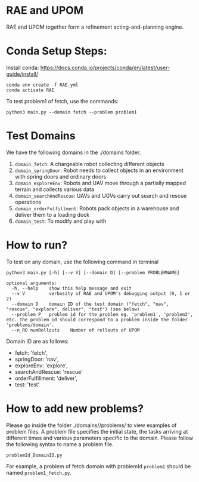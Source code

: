 # RAE and UPOM

RAE and UPOM together form a refinement acting-and-planning engine.

# Conda Setup Steps:

Install conda: https://docs.conda.io/projects/conda/en/latest/user-guide/install/

    conda env create -f RAE.yml
    conda activate RAE

To test problem1 of fetch, use the commands:

    python3 main.py --domain fetch --problem problem1

# Test Domains

We have the following domains in the ./domains folder.

1. `domain_fetch`: A chargeable robot collecting different objects
2. `domain_springDoor`: Robot needs to collect objects in an environment with spring doors and ordinary doors
3. `domain_exploreEnv`: Robots and UAV move through a partially mapped terrain and collects various data
4. `domain_searchAndRescue`: UAVs and UGVs carry out search and rescue operations
5. `domain_orderFulfillment`: Robots pack objects in a warehouse and deliver them to a loading dock
6. `domain_test`: To modify and play with

# How to run?

To test on any domain, use the following command in terminal

    python3 main.py [-h] [--v V] [--domain D] [--problem PROBLEMNAME] 

    optional arguments:
      -h, --help  	show this help message and exit
      --v V      	verbosity of RAE and UPOM's debugging output (0, 1 or 2)
      --domain D    domain ID of the test domain ("fetch", "nav", "rescue", "explore", deliver", "test") (see below)
      --problem P   problem id for the problem eg. 'problem1', 'problem2', etc. The problem id should correspond to a problem inside the folder 'problems/domain'.
      --n_RO numRollouts 	Number of rollouts of UPOM

Domain ID are as follows:

- fetch: 'fetch',
- springDoor: 'nav',
- exploreEnv: 'explore',
- searchAndRescue: 'rescue'
- orderFulfillment: 'deliver',
- test: 'test'

# How to add new problems? 

Please go inside the folder ./domains/<domainID>/problems/ to view examples of problem files. A problem file  specifies the initial state, the tasks arriving at different times and various parameters specific to the domain. Please follow the
following syntax to name a problem file.

`problemId_DomainID.py`

For example, a problem of fetch domain with problemId `problem1` should be named `problem1_fetch.py`.





